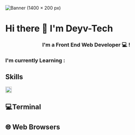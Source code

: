 ![Banner (1400 × 200 px)](https://user-images.githubusercontent.com/92702144/197099573-e6e23d18-684d-4827-8c9b-e1aac4d32ada.jpg)

# Hi there 👋 I'm Deyv-Tech

<h3 align="center">
I'm a Front End Web Developer 💻 !
</h3> 

### I'm currently Learning :

## Skills
<img height="20" width="20" src="https://cdn.jsdelivr.net/npm/simple-icons@v7/icons/simpleicons.svg" />


## 💻Terminal

## 🌐 Web Browsers

